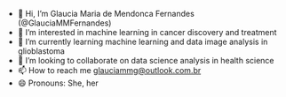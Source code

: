 - 👋 Hi, I’m Glaucia Maria de Mendonca Fernandes (@GlauciaMMFernandes)
- 👀 I’m interested in machine learning in cancer discovery and treatment
- 🌱 I’m currently learning machine learning and data image analysis in glioblastoma
- 💞️ I’m looking to collaborate on data science analysis in health science
- 📫 How to reach me glauciammg@outlook.com.br
- 😄 Pronouns: She, her

<!---
GlauciaMMFernandes/GlauciaMMFernandes is a ✨ special ✨ repository because its `README.md` (this file) appears on your GitHub profile.
You can click the Preview link to take a look at your changes.
--->
